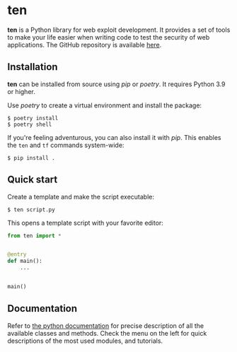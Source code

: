 # ten

**ten** is a Python library for web exploit development. It provides a set of tools to make your life easier when writing code to test the security of web applications. The GitHub repository is available [here](https://github.com/cfreal/ten).

## Installation

**ten** can be installed from source using *pip* or *poetry*. It requires Python 3.9 or higher.

Use *poetry* to create a virtual environment and install the package: 

```
$ poetry install
$ poetry shell
```

If you're feeling adventurous, you can also install it with *pip*. This enables the `ten` and `tf` commands system-wide:

```
$ pip install .
```

## Quick start

Create a template and make the script executable:

```shell
$ ten script.py
```

This opens a template script with your favorite editor:

```python
from ten import *


@entry
def main():
    ...


main()
```

## Documentation

Refer to [the python documentation](../tenlib/index.html) for precise description of all the available classes and methods. Check the menu on the left for quick descriptions of the most used modules, and tutorials. 
